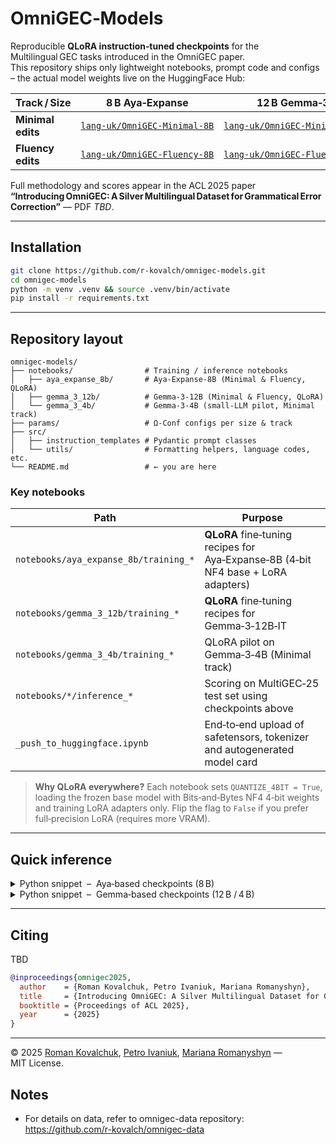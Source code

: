 # OmniGEC‑Models

Reproducible **QLoRA instruction‑tuned checkpoints** for the Multilingual GEC tasks introduced in the OmniGEC paper.  
This repository ships only lightweight notebooks, prompt code and configs – the actual model weights live on the HuggingFace Hub:

| Track / Size      | 8 B Aya‑Expanse                                                                   | 12 B Gemma‑3                                                                        |
| ----------------- | --------------------------------------------------------------------------------- | ----------------------------------------------------------------------------------- |
| **Minimal edits** | [`lang‑uk/OmniGEC‑Minimal‑8B`](https://huggingface.co/lang-uk/OmniGEC-Minimal-8B) | [`lang‑uk/OmniGEC‑Minimal‑12B`](https://huggingface.co/lang-uk/OmniGEC-Minimal-12B) |
| **Fluency edits** | [`lang‑uk/OmniGEC‑Fluency‑8B`](https://huggingface.co/lang-uk/OmniGEC-Fluency-8B) | [`lang‑uk/OmniGEC‑Fluency‑12B`](https://huggingface.co/lang-uk/OmniGEC-Fluency-12B) |

Full methodology and scores appear in the ACL 2025 paper  
**“Introducing OmniGEC: A Silver Multilingual Dataset for Grammatical Error Correction”** — PDF *TBD*.

---

## Installation

```bash
git clone https://github.com/r-kovalch/omnigec-models.git
cd omnigec-models
python -m venv .venv && source .venv/bin/activate
pip install -r requirements.txt
````

---

## Repository layout

```text
omnigec-models/
├── notebooks/                # Training / inference notebooks
│   ├── aya_expanse_8b/       # Aya‑Expanse‑8B (Minimal & Fluency, QLoRA)
│   ├── gemma_3_12b/          # Gemma‑3‑12B (Minimal & Fluency, QLoRA)
│   └── gemma_3_4b/           # Gemma‑3‑4B (small‑LLM pilot, Minimal track)
├── params/                   # Ω‑Conf configs per size & track
├── src/
│   ├── instruction_templates # Pydantic prompt classes
│   └── utils/                # Formatting helpers, language codes, etc.
└── README.md                 # ← you are here
```

### Key notebooks

| Path                                  | Purpose                                                                                |
| ------------------------------------- | -------------------------------------------------------------------------------------- |
| `notebooks/aya_expanse_8b/training_*` | **QLoRA** fine‑tuning recipes for Aya‑Expanse‑8B (4‑bit NF4 base + LoRA adapters)      |
| `notebooks/gemma_3_12b/training_*`    | **QLoRA** fine‑tuning recipes for Gemma‑3‑12B‑IT                                       |
| `notebooks/gemma_3_4b/training_*`     | QLoRA pilot on Gemma‑3‑4B (Minimal track)                                              |
| `notebooks/*/inference_*`             | Scoring on MultiGEC‑25 test set using checkpoints above |
| `_push_to_huggingface.ipynb`          | End‑to‑end upload of safetensors, tokenizer and autogenerated model card               |

> **Why QLoRA everywhere?**
> Each notebook sets `QUANTIZE_4BIT = True`, loading the frozen base model with Bits‑and‑Bytes NF4 4‑bit weights and training LoRA adapters only.
> Flip the flag to `False` if you prefer full‑precision LoRA (requires more VRAM).

---

## Quick inference

<details>
<summary>Python snippet &nbsp;–&nbsp; Aya‑based checkpoints (8 B)</summary>

```python
from transformers import AutoTokenizer, AutoModelForCausalLM
from src.instruction_templates import multigec_prompts
from src.utils.multigec import LANG_TO_CODE, LANG_CODE_TO_TOKEN

repo = "lang-uk/OmniGEC-Fluency-8B"   # or OmniGEC-Minimal-8B
tok  = AutoTokenizer.from_pretrained(repo)
model = AutoModelForCausalLM.from_pretrained(repo, torch_dtype="auto")

example = {"language": "english", "feature": "She go to school every day ."}

def formatting_prompts_func(ex):
    code  = LANG_TO_CODE[ex["language"]]
    token = LANG_CODE_TO_TOKEN[code]
    instr = multigec_prompts[ex["language"]].prompt_template.format(
        original_text=ex["feature"])
    return (f"<|START_OF_TURN_TOKEN|><|USER_TOKEN|>{token}{instr}"
            f"<|END_OF_TURN_TOKEN|><|START_OF_TURN_TOKEN|><|CHATBOT_TOKEN|>")

prompt  = formatting_prompts_func(example)
outputs = model.generate(**tok(prompt, return_tensors="pt"), max_new_tokens=200)
print(tok.decode(outputs[0], skip_special_tokens=True))
```

</details>

<details>
<summary>Python snippet &nbsp;–&nbsp; Gemma‑based checkpoints (12 B / 4 B)</summary>

```python
from transformers import AutoTokenizer, AutoModelForCausalLM
from src.instruction_templates import multigec_prompts
from src.utils.multigec import LANG_TO_CODE, LANG_CODE_TO_TOKEN

repo = "lang-uk/OmniGEC-Fluency-12B"   # or OmniGEC-Minimal-12B / *‑4B
tok  = AutoTokenizer.from_pretrained(repo)
model = AutoModelForCausalLM.from_pretrained(repo, torch_dtype="auto")

example = {"language": "english", "feature": "She go to school every day ."}

def formatting_prompts_func(ex):
    code  = LANG_TO_CODE[ex["language"]]
    token = LANG_CODE_TO_TOKEN[code].replace("|", "")  # Gemma tokens lack pipes
    instr = multigec_prompts[ex["language"]].prompt_template.format(
        original_text=ex["feature"])
    return (f"<start_of_turn>user\n{token}{instr}<end_of_turn>\n"
            f"<start_of_turn>model\n")

prompt  = formatting_prompts_func(example)
outputs = model.generate(**tok(prompt, return_tensors="pt"), max_new_tokens=200)
print(tok.decode(outputs[0], skip_special_tokens=True))
```

</details>

---

## Citing

TBD
```bibtex
@inproceedings{omnigec2025,
  author    = {Roman Kovalchuk, Petro Ivaniuk, Mariana Romanyshyn},
  title     = {Introducing OmniGEC: A Silver Multilingual Dataset for Grammatical Error Correction},
  booktitle = {Proceedings of ACL 2025},
  year      = {2025}
}
```

---

© 2025 [Roman Kovalchuk](https://huggingface.co/rkovalchuk),
[Petro Ivaniuk](https://huggingface.co/peterua),
[Mariana Romanyshyn](https://huggingface.co/mariana-scorp) — MIT License.

## Notes

- For details on data, refer to omnigec-data repository: https://github.com/r-kovalch/omnigec-data


